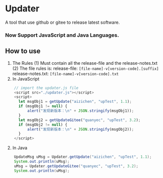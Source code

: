 # Updater
A tool that use github or gitee to release latest software.
### Now Support  JavaScript and Java Languages.

## How to use
1. The Rules
(1) Must contain all the release-file and the release-notes.txt
(2) The file rules is:
    release-file: `[file-name]-v[version-code].[suffix]`
    release-notes.txt: `[file-name]-v[version-code].txt`
1. In JavaScript
```javascript
    // import the updater.js file
    <script src="./updater.js"></script>
    <script>
      let msgObj1 = getUpdate("aizichen", "upTest", 1.1);
      if (msgObj1 != null) {
          alert("发现新版本：\n" + JSON.stringify(msgObj1));
      }
      let msgObj2 = getUpdateGitee("quanyec", "upTest", 3.2);
      if (msgObj2 != null) {
          alert("发现新版本：\n" + JSON.stringify(msgObj2));
      }
    </script>
````
2. In Java
```java
    UpdateMsg uMsg = Updater.getUpdate("aizichen", "upTest", 1.1);
    System.out.println(uMsg);
    uMsg = Updater.getUpdateGitee("quanyec", "upTest", 3.2);
    System.out.println(uMsg);
```
